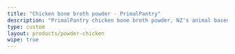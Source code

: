 ```yaml
---
title: "Chicken bone broth powder - PrimalPantry"
description: "PrimalPantry chicken bone broth powder, NZ's animal based wellness drink & cooking broth"
type: custom
layout: products/powder-chicken
wipe: true
---
```



